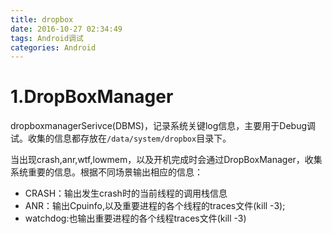 ```yaml
---
title: dropbox
date: 2016-10-27 02:34:49
tags: Android调试
categories: Android
---
```

# 1.DropBoxManager
 
dropboxmanagerSerivce(DBMS)，记录系统关键log信息，主要用于Debug调试。收集的信息都存放在`/data/system/dropbox`目录下。

当出现crash,anr,wtf,lowmem，以及开机完成时会通过DropBoxManager，收集系统重要的信息。根据不同场景输出相应的信息：

* CRASH：输出发生crash时的当前线程的调用栈信息
* ANR：输出Cpuinfo,以及重要进程的各个线程的traces文件(kill -3);
* watchdog:也输出重要进程的各个线程traces文件(kill -3)

